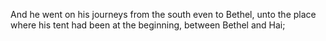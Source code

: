 And he went on his journeys from the south even to Bethel, unto the place where his tent had been at the beginning, between Bethel and Hai;
